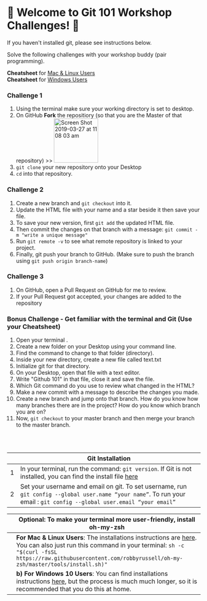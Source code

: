 # 💪 Welcome to Git 101 Workshop Challenges! 💪

If you haven't installed git, please see instructions below.

Solve the following challenges with your workshop buddy (pair programming).

**Cheatsheet** for [Mac & Linux Users](https://www.slideshare.net/secret/Ba69kgSROEBNNL)<br/> **Cheatsheet** for [Windows Users](https://www.slideshare.net/secret/BjwZiFSFdAhMVP)

### Challenge 1
1. Using the terminal make sure your working directory is set to desktop.
2. On GitHub **Fork** the repositiory (so that you are the Master of that repository) >> <img width="115" alt="Screen Shot 2019-03-27 at 11 08 03 am" src="https://user-images.githubusercontent.com/21133601/55041327-acffec00-5080-11e9-8850-1def8d348331.png">
3. `git clone` your new repository onto your Desktop 
4. `cd` into that repository.

### Challenge 2
1. Create a new branch and `git checkout` into it.
2. Update the HTML file with your name and a star beside it then save your file.
3. To save your new version, first `git add` the updated HTML file. 
4. Then commit the changes on that branch with a message: `git commit -m "write a unique message"` 
5. Run `git remote -v` to see what remote repository is linked to your project.
6. Finally, git push your branch to GitHub. (Make sure to push the branch using `git push origin branch-name`) 

### Challenge 3
1. On GitHub, open a Pull Request on GitHub for me to review.
2. If your Pull Request got accepted, your changes are added to the repository<br>



### Bonus Challenge - Get familiar with the terminal and Git (Use your Cheatsheet)
1. Open your terminal .
2. Create a new folder on your Desktop using your command line.
3. Find the command to change to that folder (directory).
4. Inside your new directory, create a new file called text.txt
5. Initialize git for that directory.
6. On your Desktop, open that file with a text editor. 
7. Write "Github 101" in that file, close it and save the file.
8. Which Git command do you use to review what changed in the HTML? 
9. Make a new commit with a message to describe the changes you made. 
10. Create a new branch and jump onto that branch. How do you know how many branches there are in the project? How do you know which branch you are on?
11. Now, `git checkout` to your master branch and then merge your branch to the master branch.
<br>
<br>

|  | Git Installation |
| ------ | ------ |
| 1 | In your terminal, run the command: `git version`. If Git is not installed, you can find the install file [here](https://git-scm.com/downloads)
| 2 | Set your username and email on git. To set username, run `git config --global user.name “your name”`. To run your email : `git config --global user.email “your email”`

|  | Optional: To make your terminal more user-friendly, **install oh-my-zsh** |
| ------ | ------ |
|   | **For Mac & Linux Users**: The installations instructions are [here](https://github.com/robbyrussell/oh-my-zsh). You can also just run this command in your terminal: `sh -c "$(curl -fsSL https://raw.githubusercontent.com/robbyrussell/oh-my-zsh/master/tools/install.sh)"`
|   |**b) For Windows 10 Users**: You can find installations instructions [here](https://www.maketecheasier.com/install-zsh-and-oh-my-zsh-windows10/), but the process is much much longer, so it is recommended that you do this at home. 
